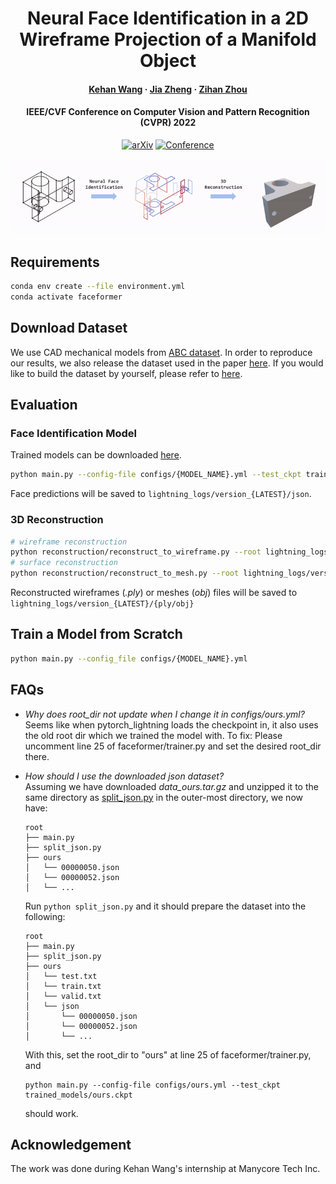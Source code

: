<div align="center">

# Neural Face Identification in a 2D Wireframe Projection of a Manifold Object

<h4>
  <a href='https://jason-khan.github.io/' target='_blank'>Kehan Wang</a>
  ·
  <a href='https://bertjiazheng.github.io/' target='_blank'>Jia Zheng</a>
  ·
  <a href='https://zihan-z.github.io/' target='_blank'>Zihan Zhou</a>
</h4>

<h4>
  IEEE/CVF Conference on Computer Vision and Pattern Recognition (CVPR) 2022
</h4>

[![arXiv](http://img.shields.io/badge/arXiv-2203.04229-B31B1B.svg)](https://arxiv.org/abs/2203.04229)
[![Conference](https://img.shields.io/badge/CVPR-2022-4b44ce.svg)](https://openaccess.thecvf.com/content/CVPR2022/html/Wang_Neural_Face_Identification_in_a_2D_Wireframe_Projection_of_a_CVPR_2022_paper.html)

<img src="assets/teaser.gif">

</div>

## Requirements

```bash
conda env create --file environment.yml
conda activate faceformer
```

## Download Dataset

We use CAD mechanical models from [ABC dataset](https://archive.nyu.edu/handle/2451/43778). In order to reproduce our results, we also release the dataset used in the paper [here](https://drive.google.com/drive/u/2/folders/1ynMD02E5FWlCPmQkWyjHdq4Zhe8DIXE2). If you would like to build the dataset by yourself, please refer to [here](dataset/README.md).

## Evaluation

### Face Identification Model
Trained models can be downloaded [here](https://drive.google.com/drive/u/2/folders/1oEoN_GzS36obLjvOlwFrOpWo0N7oh-fS).
```bash
python main.py --config-file configs/{MODEL_NAME}.yml --test_ckpt trained_models/{MODEL_NAME}.ckpt
```

Face predictions will be saved to `lightning_logs/version_{LATEST}/json`.

### 3D Reconstruction

```bash
# wireframe reconstruction
python reconstruction/reconstruct_to_wireframe.py --root lightning_logs/version_{LATEST}
# surface reconstruction
python reconstruction/reconstruct_to_mesh.py --root lightning_logs/version_{LATEST}
```

Reconstructed wireframes (*.ply*) or meshes (*obj*) files will be saved to `lightning_logs/version_{LATEST}/{ply/obj}`

## Train a Model from Scratch

```bash
python main.py --config_file configs/{MODEL_NAME}.yml
```

## FAQs

- *Why does root_dir not update when I change it in configs/ours.yml?*  
Seems like when pytorch_lightning loads the checkpoint in, it also uses the old root dir which we trained the model with.
To fix: Please uncomment line 25 of faceformer/trainer.py and set the desired root_dir there.

- *How should I use the downloaded json dataset?*  
Assuming we have downloaded *data_ours.tar.gz* and unzipped it to the same directory as [split_json.py](https://drive.google.com/drive/folders/1ynMD02E5FWlCPmQkWyjHdq4Zhe8DIXE2) in the outer-most directory, we now have:

  ```
  root
  ├── main.py
  ├── split_json.py
  ├── ours
  │   └── 00000050.json
  │   └── 00000052.json
  │   └── ...
  ```
  
  Run `python split_json.py` and it should prepare the dataset into the following:
  
  ```
  root
  ├── main.py
  ├── split_json.py
  ├── ours
  │   └── test.txt
  │   └── train.txt
  │   └── valid.txt
  │   └── json
  │       └── 00000050.json
  │       └── 00000052.json
  │       └── ...
  ```
  
  With this, set the root_dir to "ours" at line 25 of faceformer/trainer.py, and 
  ```
  python main.py --config-file configs/ours.yml --test_ckpt trained_models/ours.ckpt
  ```
  should work.



## Acknowledgement

The work was done during Kehan Wang's internship at Manycore Tech Inc.
